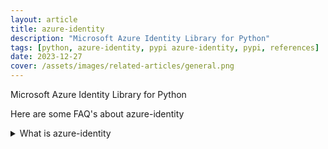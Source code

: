 ```yaml
---
layout: article
title: azure-identity
description: "Microsoft Azure Identity Library for Python"
tags: [python, azure-identity, pypi azure-identity, pypi, references]
date: 2023-12-27
cover: /assets/images/related-articles/general.png
---
```


Microsoft Azure Identity Library for Python

Here are some FAQ's about azure-identity
<details>
<summary>What is azure-identity</summary>
Microsoft Azure Identity Library for Python
</details>
